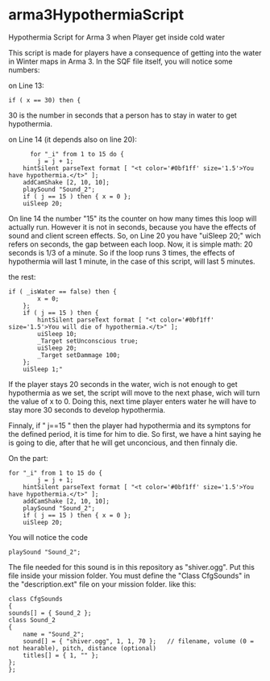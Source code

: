 # arma3HypothermiaScript
Hypothermia Script for Arma 3 when Player get inside cold water

This script is made for players have a consequence of getting into the water in Winter maps in Arma 3. 
In the SQF file itself, you will notice some numbers: 

on Line 13: 

	if ( x == 30) then {  

30 is the number in seconds that a person has to stay in water to get hypothermia. 

on Line 14 (it depends also on line 20): 

          for "_i" from 1 to 15 do { 
          	j = j + 1; 
		hintSilent parseText format [ "<t color='#0bf1ff' size='1.5'>You have hypothermia.</t>" ];
		addCamShake [2, 10, 10];
		playSound "Sound_2"; 
		if ( j == 15 ) then { x = 0 }; 
		uiSleep 20;

On line 14 the number "15" its the counter on how many times this loop will actually run. 
However it is not in seconds, because you have the effects of sound and client screen effects. 
So, on Line 20 you have "uiSleep 20;" wich refers on seconds, the gap between each loop. 
Now, it is simple math: 20 seconds is 1/3 of a minute. So if the loop runs 3 times, the effects of
hypothermia will last 1 minute, in the case of this script, will last 5 minutes. 

the rest: 

	if ( _isWater == false) then {
			x = 0; 
		};	
		if ( j == 15 ) then { 
			hintSilent parseText format [ "<t color='#0bf1ff' size='1.5'>You will die of hypothermia.</t>" ];
			uiSleep 10;
			_Target setUnconscious true;  
			uiSleep 20; 
			_Target setDammage 100; 
		}; 
		uiSleep 1;"

If the player stays 20 seconds in the water, wich is not enough to get hypothermia as we set,
the script will move to the next phase, wich will turn the value of x to 0. 
Doing this, next time player enters water he will have to stay more 30 seconds to develop hypothermia. 

Finnaly, if " j==15 " then the player had hypothermia and its symptons for the defined period, it is
time for him to die.
So first, we have a hint saying he is going to die, after that he will get unconcious, and then finnaly die. 

On the part:

	for "_i" from 1 to 15 do { 
          	j = j + 1; 
		hintSilent parseText format [ "<t color='#0bf1ff' size='1.5'>You have hypothermia.</t>" ];
		addCamShake [2, 10, 10];
		playSound "Sound_2"; 
		if ( j == 15 ) then { x = 0 }; 
		uiSleep 20;

You will notice the code

	playSound "Sound_2"; 

The file needed for this sound is in this repository as "shiver.ogg".
Put this file inside your mission folder.
You must define the "Class CfgSounds" in the "description.ext" file 
on your mission folder. like this: 

	class CfgSounds
	{
	sounds[] = { Sound_2 };
	class Sound_2
	{
		name = "Sound_2";
		sound[] = { "shiver.ogg", 1, 1, 70 };	// filename, volume (0 = not hearable), pitch, distance (optional)
		titles[] = { 1, "" };
	};
	};

